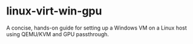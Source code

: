 # linux-virt-win-gpu
A concise, hands-on guide for setting up a Windows VM on a Linux host using QEMU/KVM and GPU passthrough.
